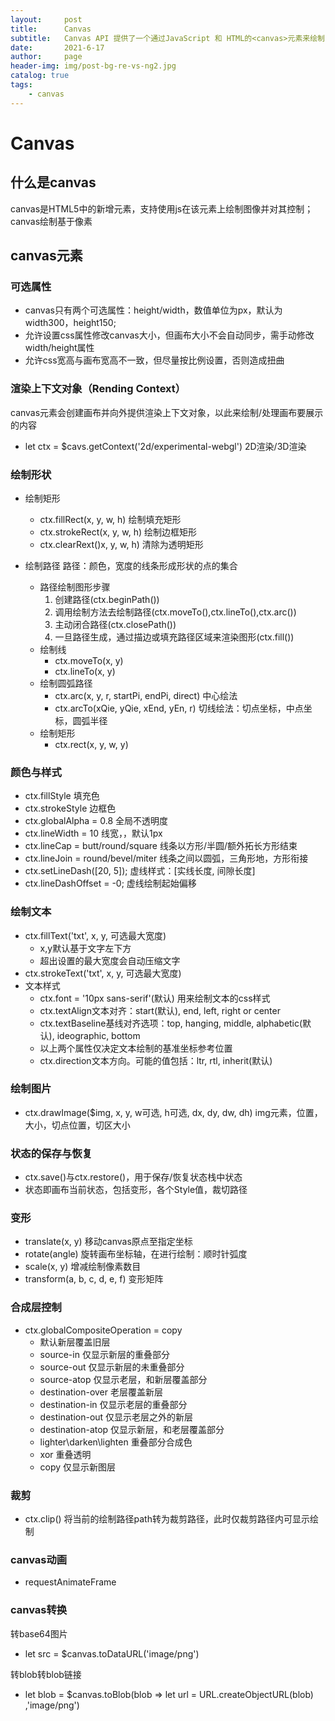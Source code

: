 ```yaml
---
layout:     post
title:      Canvas
subtitle:   Canvas API 提供了一个通过JavaScript 和 HTML的<canvas>元素来绘制图形的方式
date:       2021-6-17
author:     page
header-img: img/post-bg-re-vs-ng2.jpg
catalog: true
tags:
    - canvas
---
```


# Canvas

## 什么是canvas

canvas是HTML5中的新增元素，支持使用js在该元素上绘制图像并对其控制；canvas绘制基于像素

## canvas元素

### 可选属性

- canvas只有两个可选属性：height/width，数值单位为px，默认为width300，height150;
- 允许设置css属性修改canvas大小，但画布大小不会自动同步，需手动修改width/height属性
- 允许css宽高与画布宽高不一致，但尽量按比例设置，否则造成扭曲

### 渲染上下文对象（Rending Context）

canvas元素会创建画布并向外提供渲染上下文对象，以此来绘制/处理画布要展示的内容

- let ctx = $cavs.getContext('2d/experimental-webgl') 2D渲染/3D渲染

### 绘制形状

- 绘制矩形
  
  - ctx.fillRect(x, y, w, h) 绘制填充矩形
  - ctx.strokeRect(x, y, w, h) 绘制边框矩形
  - ctx.clearRext()x, y, w, h) 清除为透明矩形

- 绘制路径
  路径：颜色，宽度的线条形成形状的点的集合
  
  - 路径绘制图形步骤
    1. 创建路径(ctx.beginPath())
    2. 调用绘制方法去绘制路径(ctx.moveTo(),ctx.lineTo(),ctx.arc())
    3. 主动闭合路径(ctx.closePath())
    4. 一旦路径生成，通过描边或填充路径区域来渲染图形(ctx.fill())
  - 绘制线
    - ctx.moveTo(x, y)
    - ctx.lineTo(x, y)
  - 绘制圆弧路径
    - ctx.arc(x, y, r, startPi, endPi, direct) 中心绘法
    - ctx.arcTo(xQie, yQie, xEnd, yEn, r) 切线绘法：切点坐标，中点坐标，圆弧半径
  - 绘制矩形
    - ctx.rect(x, y, w, y)

### 颜色与样式

- ctx.fillStyle 填充色
- ctx.strokeStyle 边框色
- ctx.globalAlpha = 0.8 全局不透明度
- ctx.lineWidth = 10 线宽，，默认1px
- ctx.lineCap = butt/round/square 线条以方形/半圆/额外拓长方形结束
- ctx.lineJoin = round/bevel/miter 线条之间以圆弧，三角形地，方形衔接
- ctx.setLineDash([20, 5]);  虚线样式：[实线长度, 间隙长度]
- ctx.lineDashOffset = -0; 虚线绘制起始偏移

### 绘制文本

- ctx.fillText('txt', x, y, 可选最大宽度)
  - x,y默认基于文字左下方
  - 超出设置的最大宽度会自动压缩文字
- ctx.strokeText('txt', x, y, 可选最大宽度)
- 文本样式
  - ctx.font = '10px sans-serif'(默认) 用来绘制文本的css样式
  - ctx.textAlign文本对齐：start(默认), end, left, right or center
  - ctx.textBaseline基线对齐选项：top, hanging, middle, alphabetic(默认), ideographic, bottom
  - 以上两个属性仅决定文本绘制的基准坐标参考位置
  - ctx.direction文本方向。可能的值包括：ltr, rtl, inherit(默认)

### 绘制图片

- ctx.drawImage($img, x, y, w可选, h可选, dx, dy, dw, dh) img元素，位置，大小，切点位置，切区大小

### 状态的保存与恢复

- ctx.save()与ctx.restore()，用于保存/恢复状态栈中状态
- 状态即画布当前状态，包括变形，各个Style值，裁切路径

### 变形

- translate(x, y) 移动canvas原点至指定坐标
- rotate(angle) 旋转画布坐标轴，在进行绘制：顺时针弧度
- scale(x, y) 增减绘制像素数目
- transform(a, b, c, d, e, f) 变形矩阵

### 合成层控制

- ctx.globalCompositeOperation = copy
  - 默认新层覆盖旧层
  - source-in 仅显示新层的重叠部分
  - source-out 仅显示新层的未重叠部分
  - source-atop 仅显示老层，和新层覆盖部分
  - destination-over 老层覆盖新层
  - destination-in 仅显示老层的重叠部分
  - destination-out 仅显示老层之外的新层
  - destination-atop 仅显示新层，和老层覆盖部分
  - lighter\darken\lighten 重叠部分合成色
  - xor 重叠透明
  - copy 仅显示新图层

### 裁剪

- ctx.clip()
  将当前的绘制路径path转为裁剪路径，此时仅裁剪路径内可显示绘制

### canvas动画

- requestAnimateFrame

### canvas转换

转base64图片

- let src = $canvas.toDataURL('image/png')

转blob转blob链接

- let blob = $canvas.toBlob(blob => let url = URL.createObjectURL(blob) ,'image/png')
